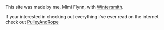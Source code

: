 This site was made by me, Mimi Flynn, with [Wintersmith][1].

If your interested in checking out everything I've ever read on the internet check out [PulleyAndRope][2]

[1]: http://wintersmith.io
[2]: http://pulleyandrope.com

